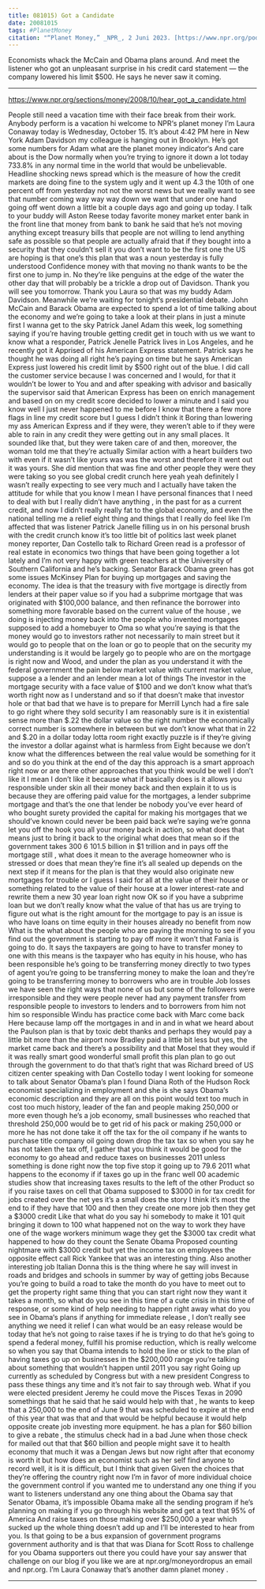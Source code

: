 ```yaml
---
title: 081015) Got a Candidate
date: 20081015
tags: #PlanetMoney
citation: "“Planet Money,” _NPR_, 2 Juni 2023. [https://www.npr.org/podcasts/510289/planet-money](https://www.npr.org/podcasts/510289/planet-money) (diakses 4 Juni 2023)."
---
```


Economists whack the McCain and Obama plans around. And meet the listener who got an unpleasant surprise in his credit card statement — the company lowered his limit $500. He says he never saw it coming.

----

https://www.npr.org/sections/money/2008/10/hear_got_a_candidate.html

People still need a vacation time with their face break from their work. Anybody perform is a vacation hi welcome to NPR‘s planet money I’m Laura Conaway today is Wednesday, October 15. It’s about 4:42 PM here in New York Adam Davidson my colleague is hanging out in Brooklyn. He’s got some numbers for Adam what are the planet money indicator‘s And care about is the Dow normally when you’re trying to ignore it down a lot today 733.8% in any normal time in the world that would be unbelievable. Headline shocking news spread which is the measure of how the credit markets are doing fine to the system ugly and it went up  4.3 the 10th of one percent off from yesterday not not the worst news but we really want to see that number coming way way way down we want that under one hand going off went down a little bit a couple days ago and going up today. I talk to your buddy will Aston Reese today favorite money market enter bank  in the front line that money from bank to bank he said that he’s not moving anything except treasury bills that people are not willing to lend anything safe as possible so that people are actually afraid that if they bought into a security that they couldn’t sell it you don’t want to be the first one the US are hoping is that one’s this plan that was a noun yesterday is fully understood  Confidence money with that moving no thank wants to be the first one to jump in. No they’re like penguins at the edge of the water the other day that will probably be a trickle a drop out of Davidson. Thank you will see you tomorrow. Thank you Laura so that was my buddy Adam Davidson. Meanwhile we’re waiting for tonight‘s presidential debate. John McCain and Barack Obama are expected to spend a lot of time talking about the economy and we’re going to take a look at their plans in just a minute first I wanna get to the sky Patrick Janel Adam this week, log something saying if you’re having trouble getting credit get in touch with us we want to know what a responder, Patrick Jenelle Patrick lives in Los Angeles, and he recently got it  Apprised of his American Express statement. Patrick says he thought he was doing all right he’s paying on time but he says American Express just lowered his credit limit by $500 right out of the blue. I did call the customer service because I was concerned and I would, for that it wouldn’t be lower to  You and and after speaking with advisor and basically the supervisor said that American Express has been on enrich management and based on on my credit score decided to lower a minute and I said you know well I just never happened to me before I know that there a few more flags in line my credit score but I guess I didn’t think it  Boring than lowering my ass American Express and if they were, they weren’t able to if they were able to rain in any credit they were getting out in any small places. It sounded like that, but they were taken care of and then, moreover, the woman told me that they’re actually  Similar action with a heart builders two with even if it wasn’t like yours was was the worst and therefore it went out it was yours. She did mention that was fine and other people they were they were taking so you see global credit crunch here yeah yeah definitely I wasn’t really expecting to see very much and I actually have taken the attitude for while that you know I mean I have personal finances that I need to deal with but I really didn’t have anything , in the past for as a current credit, and now I didn’t really really fat to the global economy, and even the national telling me a relief eight thing and things that I really do feel like I’m affected that was listener Patrick Janelle filling us in on his personal brush with the credit crunch know it’s too little bit of politics last week planet money reporter, Dan Costello talk to Richard Green read is a professor of real estate in economics two things that have been going together a lot lately and I’m not very happy with green teachers at the University of Southern California and he’s backing. Senator Barack Obama green has got some issues McKinsey  Plan for buying up mortgages and saving the economy. The idea is that the treasury with five mortgage is directly from lenders at their paper value so if you had a subprime mortgage that was originated with $100,000 balance, and then refinance the borrower into something more favorable based on the current value of the house , we doing is injecting money back into the people who invented mortgages supposed to add a homebuyer to Oma so what you’re saying is that the money would go to investors rather not necessarily to main street but it would go to people that on the loan or go to people that on the security  my understanding is it would be largely go to people who are on the mortgage is right now and Wood, and under the plan as you understand it with the federal government the pain below market value with current market value, suppose a a lender and an lender mean a lot of things  The investor in the mortgage security with a face value of $100 and we don’t know what that’s worth right now as I understand and so if that doesn’t make that investor hole or that bad that we have is to prepare for Merrill Lynch had a fire sale to go right where they sold security  I am reasonably sure is it in existential sense more than $.22 the dollar value so the right number the economically correct number is somewhere in between but we don’t know what that in 22 and $.20 in a dollar today lotta room right exactly puzzle is if they’re giving the investor a dollar against what is harmless from  Eight because we don’t know what the differences between the real value would be something for it and so do you think at the end of the day this approach is a smart approach right now or are there other approaches that you think would be well I don’t like it I mean I don’t like it because what if basically does is it allows you responsible under skin all their money back and then explain it to us  is because they are offering paid value for the mortgages, a lender subprime mortgage and that’s the one that lender be nobody you’ve ever heard of who bought surety provided the capital for making his mortgages that we should’ve known could never be been paid back we’re saying we’re gonna let you off the hook you all your money back in action, so what does that means just to bring it back to the original what does that mean so if the government takes 300 6 101.5 billion in $1 trillion and in pays off the mortgage still , what does it mean to the average homeowner who is stressed or does that mean they’re fine it’s all sealed up depends on the next step if it means for the plan is that they would also originate new mortgages for trouble or I guess I said for all at the value of their house or something related to the value of their house at a lower interest-rate and rewrite them a new 30 year loan right now OK so  if you have a subprime loan but we don’t really know what the value of that has us are trying to figure out what is the right amount for the mortgage to pay is an issue is who have loans on time equity in their houses already no benefit from now  What is the what about the people who are paying the morning to see if you find out the government is starting to pay off more it won’t that Fania is going to do. It says the taxpayers are going to have to transfer money to one with this means is the taxpayer who has equity in his house, who has been responsible he’s going to be transferring money directly to two types of agent you’re going to be transferring money to make the loan and they’re going to be transferring money to borrowers who are in trouble  Job losses we have seen the right ways that none of us but some of the followers were irresponsible and they were people never had any payment transfer from responsible people to investors to lenders and to borrowers from him not him so responsible Windu has practice come back with Marc come back  Here because lamp off the mortgages in and in and in what we heard about the Paulson plan is that by toxic debt thanks and perhaps they would pay a little bit more than the airport now Bradley paid a little bit less but yes, the market came back and there’s a possibility and that Mosel that they would  if it was really smart good wonderful small profit this plan plan to go out through the government to do that that’s right that was Richard breed of US citizen center speaking with Dan Costello today I went looking for someone to talk about Senator Obama’s plan I found Diana Roth of the Hudson  Rock economist specializing in employment and she is she says Obama‘s economic description and they are all on this point would text too much in cost too much history, leader of the fan and people making 250,000 or more even though he’s a job economy, small businesses who reached that threshold 250,000 would be to get rid of his pack  or making 250,000 or more he has not done take it off the tax for the oil company if he wants to purchase title company oil going down drop the tax tax so when you say he has not taken the tax off, I gather that you think it would be good for the economy to go ahead and reduce taxes on businesses  2011 unless something is done right now the top five stop it going up to 79.6 2011 what happens to the economy if if taxes go up in the franc well 00 academic studies show that increasing taxes results to the left of the other  Product so if you raise taxes on cell that Obama supposed to $3000 in for tax credit for jobs created over the net yes it’s a small does the story I think it’s most the end to if they have that 100 and then they create one more job then they get a $3000 credit  Like that what do you say hi somebody to make it 101 quit bringing it down to 100 what happened not on the way to work they have one of the wage workers minimum wage they get the $3000 tax credit what happened to how do they count the Senate Obama  Proposed counting nightmare with $3000 credit but yet the income tax on employees the opposite effect call Rick Yankee that was an interesting thing. Also another interesting job Italian Donna this is the thing where he say will invest in roads and bridges and schools in summer by way of getting jobs  Because you’re going to build a road to take the month do you have to meet out to get the property right same thing that you can start right now they want it takes a month, so what do you see in this time of a cute crisis in this time of response, or some kind of help needing to happen right away what do you see in Obama‘s plans if anything for immediate release , I don’t really see anything we need it relief I can what would be an easy release would be today that he’s not going to raise taxes if he is trying to do that he’s going to spend a federal money, fulfill his promise reduction, which is really welcome so when you say that Obama intends to hold the line or stick to the plan of having taxes go up on businesses in the $200,000 range you’re talking about something that wouldn’t happen until 2011 you say right  Going up currently as scheduled by Congress but with a new president Congress to pass these things any time and it’s not fair to say through web. What if you were elected president Jeremy he could move the Pisces Texas in 2090 somethings that he said that he said would help with that , he wants to keep that a 250,000 to the end of June 9 that was scheduled to expire at the end of this year that was that and that would be helpful because it would help opposite create job investing more equipment. he has a plan for $60 billion to give a rebate , the stimulus check had in a bad June when those check for mailed out that that $60 billion and people might save it to health economy that much it was a Dengan Jews but now right after that economy is worth it but how does an economist such as her self find anyone to record well, it is it is difficult, but I think that given  Given the choices that they’re offering the country right now I’m in favor of more individual choice the government control if you wanted me to understand any one thing if you want to listeners understand any one thing about the Obama say that Senator Obama, it’s impossible Obama make all the sending program if he’s planning on making if you go through his website and get a text that 95% of America  And raise taxes on those making over $250,000 a year which sucked up the whole thing doesn’t add up and I’ll be interested to hear from you. Is that going to be a bus expansion of government programs government authority and is that that was Diana for Scott Ross to challenge for you Obama supporters out there you could have your say answer that challenge on our blog if you like we are at npr.org/moneyordropus an email and npr.org. I’m Laura Conaway that’s another damn planet money . 

----
